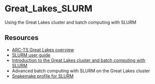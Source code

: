 # Great_Lakes_SLURM
Using the Great Lakes cluster and batch computing with SLURM 

## Resources

* [ARC-TS Great Lakes overview](https://arc-ts.umich.edu/greatlakes/)
* [SLURM user guide](https://arc-ts.umich.edu/greatlakes/slurm-user-guide/)
* [Introduction to the Great Lakes cluster and batch computing with SLURM](https://docs.google.com/presentation/d/1yZCyfBaK9GVCI64oUW-99HtUO5RNwSlqpeUNo8BjgWI/edit#slide=id.p1)
* Advanced batch computing with SLURM on the Great Lakes cluster
* [Snakemake profile for SLURM](https://github.com/Snakemake-Profiles/slurm)

